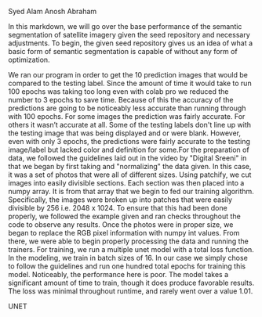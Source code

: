 Syed Alam
Anosh Abraham


In this markdown, we will go over the base performance of the semantic segmentation of satellite imagery given the seed repository and necessary adjustments. To begin, the given seed repository gives us an idea of what a basic form of semantic segmentation is capable of without any form of optimization.

We ran our program in order to get the 10 prediction images that would be compared to the testing label. Since the amount of time it would take to run 100 epochs was taking too long even with colab pro we reduced the number to 3 epochs to save time. Because of this the accuracy of the predictions are going to be noticeably less accurate than running through with 100 epochs. For some images the prediction was fairly accurate. For others it wasn’t accurate at all. Some of the testing labels don't line up with the testing image that was being displayed and or were blank. However, even with only 3 epochs, the predictions were fairly accurate to the testing image/label but lacked color and definition for some.For the preparation of data, we followed the guidelines laid out in the video by "Digital Sreeni" in that we began by first taking and "normalizing" the data given. In this case, it was a set of photos that were all of different sizes. Using patchify, we cut images into easily divisible sections. Each section was then placed into a numpy array. It is from that array that we begin to fed our training algorithm. Specifically, the images were broken up into patches that were easily divisible by 256 i.e. 2048 x 1024. To ensure that this had been done properly, we followed the example given and ran checks throughout the code to observe any results. Once the photos were in proper size, we began to replace the RGB pixel information with numpy int values. From there, we were able to begin properly processing the data and running the trainers. For training, we run a multiple unet model with a total loss function. In the modeling, we train in batch sizes of 16. In our case we simply chose to follow the guidelines and run one hundred total epochs for training this model. Noticeably, the performance here is poor. The model takes a significant amount of time to train, though it does produce favorable results. The loss was minimal throughout runtime, and rarely went over a value 1.01.

UNET

